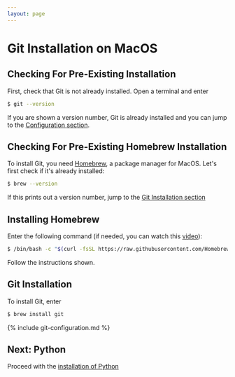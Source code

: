 ```yaml
---
layout: page
---
```


# Git Installation on MacOS

## Checking For Pre-Existing Installation

First, check that Git is not already installed.
Open a terminal and enter

```bash
$ git --version
```

If you are shown a version number, Git is already installed and you can jump to the [Configuration section](#configuration).

## Checking For Pre-Existing Homebrew Installation

To install Git, you need [Homebrew](https://brew.sh/), a package manager for MacOS.
Let's first check if it's already installed:

```bash
$ brew --version
```

If this prints out a version number, jump to the [Git Installation section](#git-installation)

## Installing Homebrew

Enter the following command (if needed, you can watch this [video](https://www.youtube.com/watch?v=SOjSNB7F2m4)):

```bash
$ /bin/bash -c "$(curl -fsSL https://raw.githubusercontent.com/Homebrew/install/HEAD/install.sh)"
```

Follow the instructions shown.

## Git Installation

To install Git, enter

```bash
$ brew install git
```

{% include git-configuration.md %}

## Next: Python

Proceed with the [installation of Python](python-macos.md)
